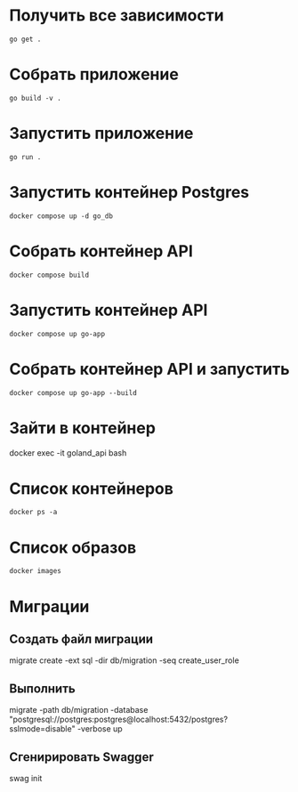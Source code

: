 # Получить все зависимости
`go get .`

# Собрать приложение
`go build -v .`

# Запустить приложение
`go run .`

# Запустить контейнер Postgres
`docker compose up -d go_db`

# Собрать контейнер API
`docker compose build`

# Запустить контейнер API
`docker compose up go-app`

# Собрать контейнер API и запустить
`docker compose up go-app --build`

# Зайти в контейнер
docker exec -it goland_api bash

# Список контейнеров
`docker ps -a`

# Список образов
`docker images`

# Миграции
## Создать файл миграции
migrate create -ext sql -dir db/migration -seq create_user_role

## Выполнить
migrate -path db/migration -database "postgresql://postgres:postgres@localhost:5432/postgres?sslmode=disable" -verbose up

## Сгенирировать Swagger
swag init